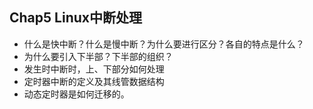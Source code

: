 ## Chap5 Linux中断处理
* 什么是快中断？什么是慢中断？为什么要进行区分？各自的特点是什么？
* 为什么要引入下半部？下半部的组织？
* 发生时中断时，上、下部分如何处理
* 定时器中断的定义及其线管数据结构
* 动态定时器是如何迁移的。